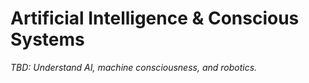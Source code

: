 # Artificial Intelligence & Conscious Systems

_TBD: Understand AI, machine consciousness, and robotics._